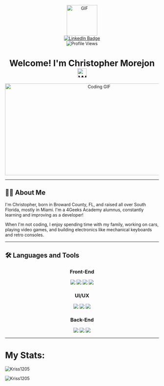 <div align="center">
  <img src="https://media.giphy.com/media/3kPDmoWdBpQPNhCnUG/giphy.gif" width="100" alt="GIF"/>
  
  <div id="badges">
    <a href="https://www.linkedin.com/in/christopher-morejon-067ab7254/">
      <img src="https://img.shields.io/badge/LinkedIn-%230077B5.svg?style=for-the-badge&logo=linkedin&logoColor=white" alt="LinkedIn Badge"/>
    </a>
  </div>
  
  <img src="https://komarev.com/ghpvc/?username=Kriss1205&style=flat-square&color=blue" alt="Profile Views"/>

  <h1>
    Welcome! I'm Christopher Morejon <img src="https://media.giphy.com/media/5HyXGsoFzXWPKFx07j/giphy.gif" width="30px" alt="Waving Hand"/>
  </h1>
</div>

<div align="center">
  <img src="https://media.giphy.com/media/NHvv0Bo3oGq1eTBDd1/giphy.gif" width="600" height="300" alt="Coding GIF"/>
</div>

---

## 👨‍💻 About Me

I'm Christopher, born in Broward County, FL, and raised all over South Florida, mostly in Miami. I'm a 4Geeks Academy alumnus, constantly learning and improving as a developer!

When I'm not coding, I enjoy spending time with my family, working on cars, playing video games, and building electronics like mechanical keyboards and retro consoles.

---

## 🛠️ Languages and Tools

<div align="center">

### Front-End
<img src="https://img.shields.io/badge/HTML5-%23E34F26.svg?style=for-the-badge&logo=html5&logoColor=white"/> 
<img src="https://img.shields.io/badge/CSS3-%231572B6.svg?style=for-the-badge&logo=css3&logoColor=white"/> 
<img src="https://img.shields.io/badge/JavaScript-%23323330.svg?style=for-the-badge&logo=javascript&logoColor=%23F7DF1E"/> 
<img src="https://img.shields.io/badge/React-%2320232a.svg?style=for-the-badge&logo=react&logoColor=%2361DAFB"/>

### UI/UX
<img src="https://img.shields.io/badge/Bootstrap-%23563D7C.svg?style=for-the-badge&logo=bootstrap&logoColor=white"/> 
<img src="https://img.shields.io/badge/Material_UI-%230081CB.svg?style=for-the-badge&logo=mui&logoColor=white"/>
<img src="https://img.shields.io/badge/TailwindCSS-%2338B2AC.svg?style=for-the-badge&logo=tailwind-css&logoColor=white"/>

### Back-End
<img src="https://img.shields.io/badge/Node.js-%2343853D.svg?style=for-the-badge&logo=node.js&logoColor=white"/> 
<img src="https://img.shields.io/badge/Git-%23F05033.svg?style=for-the-badge&logo=git&logoColor=white"/> 
<img src="https://img.shields.io/badge/Python-3670A0?style=for-the-badge&logo=python&logoColor=ffdd54"/>
</div>

---

# My Stats:
<p>&nbsp;<img align="left" src="https://github-readme-stats.vercel.app/api?username=Kriss1205&show_icons=true&locale=en&theme=tokyonight" alt="Kriss1205" /></p>
<p><img align="center" src="https://github-readme-stats.vercel.app/api/top-langs?username=Kriss1205&theme=tokyonight&show_icons=true&locale=en&layout=compact" alt="Kriss1205" /></p> 

